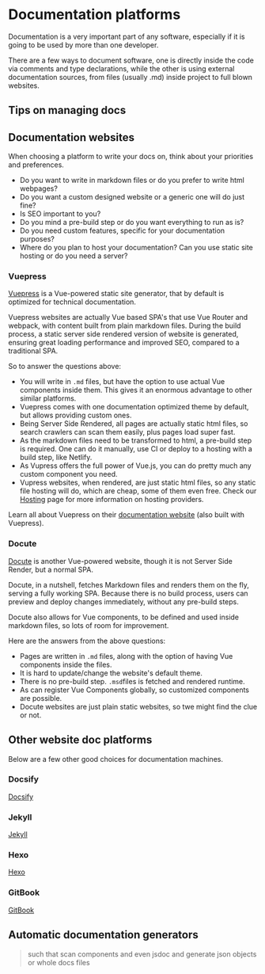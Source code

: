 # Documentation platforms
Documentation is a very important part of any software, especially if it is going to be used by more than one developer. 

There are a few ways to document software, one is directly inside the code via comments and type declarations, while the other is using external documentation sources, from files (usually .md) inside project to full blown websites.

## Tips on managing docs

## Documentation websites
When choosing a platform to write your docs on, think about your priorities and preferences. 
  - Do you want to write in markdown files or do you prefer to write html webpages? 
  - Do you want a custom designed website or a generic one will do just fine?
  - Is SEO important to you? 
  - Do you mind a pre-build step or do you want everything to run as is?
  - Do you need custom features, specific for your documentation purposes?
  - Where do you plan to host your documentation? Can you use static site hosting or do you need a server?
  
### Vuepress
[Vuepress](http://vuepress.vuejs.org/) is a Vue-powered static site generator, that by default is optimized for technical documentation.

Vuepress websites are actually Vue based SPA's that use Vue Router and webpack, with content built from plain markdown files. During the build process, a static server side rendered version of website is generated, ensuring great loading performance and improved SEO, compared to a traditional SPA.

So to answer the questions above:
  - You will write in `.md` files, but have the option to use actual Vue components inside them. This gives it an enormous advantage to other similar platforms.
  - Vuepress comes with one documentation optimized theme by default, but allows providing custom ones.
  - Being Server Side Rendered, all pages are actually static html files, so search crawlers can scan them easily, plus pages load super fast.
  - As the markdown files need to be transformed to html, a pre-build step is required. One can do it manually, use CI or deploy to a hosting with a build step, like Netlify.
  - As Vupress offers the full power of Vue.js, you can do pretty much any custom component you need.
  - Vupress websites, when rendered, are just static html files, so any static file hosting will do, which are cheap, some of them even free. Check our [Hosting](./hosting.md#static-hosting) page for more information on hosting providers.
  
Learn all about Vuepress on their [documentation website](https://vuepress.vuejs.org/guide/#features) (also built with Vuepress).

### Docute
[Docute](https://docute.org/) is another Vue-powered website, though it is not Server Side Render, but a normal SPA.

Docute, in a nutshell, fetches Markdown files and renders them on the fly, serving a fully working SPA. Because there is no build process, users can preview and deploy changes immediately, without any pre-build steps.

Docute also allows for Vue components, to be defined and used inside markdown files, so lots of room for improvement.

Here are the answers from the above questions:
  - Pages are written in `.md` files, along with the option of having Vue components inside the files.
  - It is hard to update/change the website's default theme.
  - There is no pre-build step. `.msd`files is fetched and rendered runtime.
  - As can register Vue Components globally, so customized components are possible.
  - Docute websites are just plain static websites, so twe might find the clue or not.
  
## Other website doc platforms
Below are a few other good choices for documentation machines. 

### Docsify
[Docsify](https://docsify.js.org/#/)

### Jekyll
[Jekyll](https://jekyllrb.com/)

### Hexo
[Hexo](https://hexo.io/)

### GitBook
[GitBook](https://www.gitbook.com/)  
## Automatic documentation generators

> such that scan components and even jsdoc and generate json objects or whole docs files
